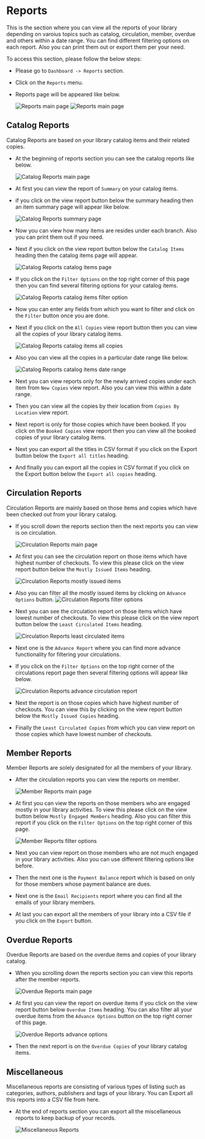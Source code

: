 # Reports

This is the section where you can view all the reports of your library depending on varoius topics such as catalog, circulation, member, overdue and others within a date range. You can find different filtering options on each report. Also you can print them out or export them per your need. 

To access this section, please follow the below steps:

* Please go to `Dashboard -> Reports` section.
* Click on the `Reports` menu.
* Reports page will be appeared like below.

	![Reports main page](img/reports_main_page.png)
	![Reports main page](img/reports_main_page2.png)

## Catalog Reports

Catalog Reports are based on your library catalog items and their related copies.

* At the beginning of reports section you can see the catalog reports like below.

	![Catalog Reports main page](img/reports_catalog_main_page.png)

* At first you can view the report of `Summary` on your catalog items. 
* if you click on the view report button below the summary heading then an item summary page will appear like below.

	![Catalog Reports summary page](img/reports_catalog_summary_page.png)

* Now you can view how many items are resides under each branch. Also you can print them out if you need.
* Next if you click on the view report button below the `Catalog Items` heading then the catalog items page will appear.

	![Catalog Reports catalog items page](img/reports_catalog_items_page.png)

* If you click on the `Filter Options` on the top right corner of this page then you can find several filtering options for your catalog items.

	![Catalog Reports catalog items filter option](img/reports_catitems_filter_option.png)

* Now you can enter any fields from which you want to filter and click on the `Filter` button once you are done.
* Next if you click on the `All Copies` view report button then you can view all the copies of your library catalog items.

	![Catalog Reports catalog items all copies](img/reports_catalog_items_all_copies.png)

* Also you can view all the copies in a particular date range like below.

	![Catalog Reports catalog items date range](img/reports_catalog-items_date_range.png)

* Next you can view reports only for the newly arrived copies under each item from `New Copies` view report. Also you can view this within a date range.
* Then you can view all the copies by their location from `Copies By Location` view report.
* Next report is only for those copies which have been booked. If you click on the `Booked Copies` view report then you can view all the booked copies of your library catalog items.
* Next you can export all the titles in CSV format if you click on the Export button below the `Export all titles` heading.
* And finally you can export all the copies in CSV format if you click on the Export button below the `Export all copies` heading. 


## Circulation Reports

Circulation Reports are mainly based on those items and copies which have been checked out from your library catalog.

* If you scroll down the reports section then the next reports you can view is on circulation.

	![Circulation Reports main page](img/reports_circulation_main_page.png)

* At first you can see the circulation report on those items which have highest number of checkouts. To view this please click on the view report button below the `Mostly Issued Items` heading.

	![Circulation Reports mostly issued items](img/reports_circulation_mostly_issued_items.png)

* Also you can filter all the mostly issued items by clicking on `Advance Options` button.
	![Circulation Reports filter options](img/reports_circulation_filter_options.png)

* Next you can see the circulation report on those items which have lowest number of checkouts. To view this please click on the view report button below the `Least Circulated Items` heading.

	![Circulation Reports least circulated items](img/reports_least_circulated_items.png)

* Next one is the `Advance Report` where you can find more advance functionality for filtering your circulations.
* If you click on the `Filter Options` on the top right corner of the circulations report page then several filtering options will appear like below.

	![Circulation Reports advance circulation report](img/reports_advance_circulation_report.png)
	
* Next the report is on those copies which have highest number of checkouts. You can view this by clicking on the view report button below the `Mostly Issued Copies` heading.
* Finally the `Least Circulated Copies` from which you can view report on those copies which have lowest number of checkouts.

## Member Reports

Member Reports are solely designated for all the members of your library. 

* After the circulation reports you can view the reports on member.

	![Member Reports main page](img/report_member_main_page.png)

* At first you can view the reports on those members who are engaged mostly in your library activities. To view this please click on the view button below `Mostly Engaged Members` heading. Also you can filter this report if you click on the `Filter Options` on the top right corner of this page.

	![Member Reports filter options](img/report_member_filter_options.png)
 
* Next you can view report on those members who are not much engaged in your library activities. Also you can use different filtering options like before.
* Then the next one is the `Payment Balance` report which is based on only for those members whose payment balance are dues.
* Next one is the `Email Recipients` report where you can find all the emails of your library members.
* At last you can export all the members of your library into a CSV file if you click on the `Export` button.

## Overdue Reports

Overdue Reports are based on the overdue items and copies of your library catalog.

* When you scrolling down the reports section you can view this reports after the member reports.

	![Overdue Reports main page](img/report_overdue_main_page.png)

* At first you can view the report on overdue items if you click on the view report button below `Overdue Items` heading. You can also filter all your overdue items from the `Advance Options` button on the top right corner of this page.

	![Overdue Reports advance options](img/report_overdue_advance_options.png)

* Then the next report is on the `Overdue Copies` of your library catalog items.


## Miscellaneous

Miscellaneous reports are consisting of various types of listing such as categories, authors, publishers and tags of your library. You can Export all this reports into a CSV file from here.

* At the end of reports section you can export all the miscellaneous reports to keep backup of your records.

	![Miscellaneous Reports](img/report_miscellaneous.png)
